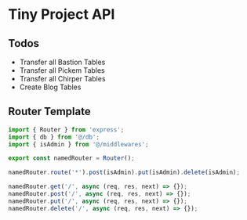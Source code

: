 # Tiny Project API

## Todos

* Transfer all Bastion Tables
* Transfer all Pickem Tables
* Transfer all Chirper Tables
* Create Blog Tables

## Router Template

```js
import { Router } from 'express';
import { db } from '@/db';
import { isAdmin } from '@/middlewares';

export const namedRouter = Router();

namedRouter.route('*').post(isAdmin).put(isAdmin).delete(isAdmin);

namedRouter.get('/', async (req, res, next) => {});
namedRouter.post('/', async (req, res, next) => {});
namedRouter.put('/', async (req, res, next) => {});
namedRouter.delete('/', async (req, res, next) => {});
```